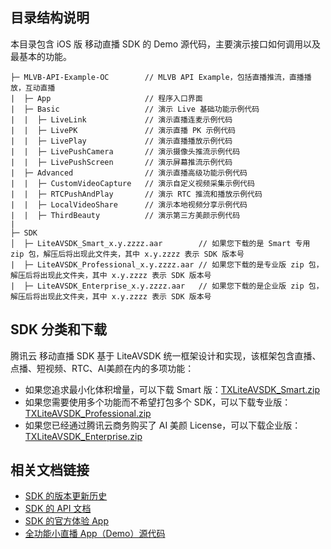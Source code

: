 ## 目录结构说明

本目录包含 iOS 版 移动直播 SDK 的 Demo 源代码，主要演示接口如何调用以及最基本的功能。

```
├─ MLVB-API-Example-OC        // MLVB API Example，包括直播推流，直播播放，互动直播
|  ├─ App                     // 程序入口界面
|  ├─ Basic                   // 演示 Live 基础功能示例代码
|  |  ├─ LiveLink             // 演示直播连麦示例代码
|  |  ├─ LivePK               // 演示直播 PK 示例代码
|  |  ├─ LivePlay             // 演示直播播放示例代码
|  |  ├─ LivePushCamera       // 演示摄像头推流示例代码
|  |  ├─ LivePushScreen       // 演示屏幕推流示例代码
|  ├─ Advanced                // 演示直播高级功能示例代码
|  |  ├─ CustomVideoCapture   // 演示自定义视频采集示例代码
|  |  ├─ RTCPushAndPlay       // 演示 RTC 推流和播放示例代码
|  |  ├─ LocalVideoShare      // 演示本地视频分享示例代码
|  |  ├─ ThirdBeauty          // 演示第三方美颜示例代码
|  
├─ SDK 
│  ├─ LiteAVSDK_Smart_x.y.zzzz.aar        // 如果您下载的是 Smart 专用 zip 包，解压后将出现此文件夹，其中 x.y.zzzz 表示 SDK 版本号 
|  ├─ LiteAVSDK_Professional_x.y.zzzz.aar // 如果您下载的是专业版 zip 包，解压后将出现此文件夹，其中 x.y.zzzz 表示 SDK 版本号 
|  ├─ LiteAVSDK_Enterprise_x.y.zzzz.aar   // 如果您下载的是企业版 zip 包，解压后将出现此文件夹，其中 x.y.zzzz 表示 SDK 版本号 
```

## SDK 分类和下载

腾讯云 移动直播 SDK 基于 LiteAVSDK 统一框架设计和实现，该框架包含直播、点播、短视频、RTC、AI美颜在内的多项功能：

- 如果您追求最小化体积增量，可以下载 Smart 版：[TXLiteAVSDK_Smart.zip](https://cloud.tencent.com/document/product/454/7873)
- 如果您需要使用多个功能而不希望打包多个 SDK，可以下载专业版：[TXLiteAVSDK_Professional.zip](https://cloud.tencent.com/document/product/647/32689#Professional)
- 如果您已经通过腾讯云商务购买了 AI 美颜 License，可以下载企业版：[TXLiteAVSDK_Enterprise.zip](https://cloud.tencent.com/document/product/647/32689#Enterprise)

## 相关文档链接

- [SDK 的版本更新历史](https://cloud.tencent.com/document/product/454/7878)
- [SDK 的 API 文档](https://cloud.tencent.com/document/product/454/34753)
- [SDK 的官方体验 App](https://cloud.tencent.com/document/product/454/6555)
- [全功能小直播 App（Demo）源代码](https://cloud.tencent.com/document/product/454/38625)

